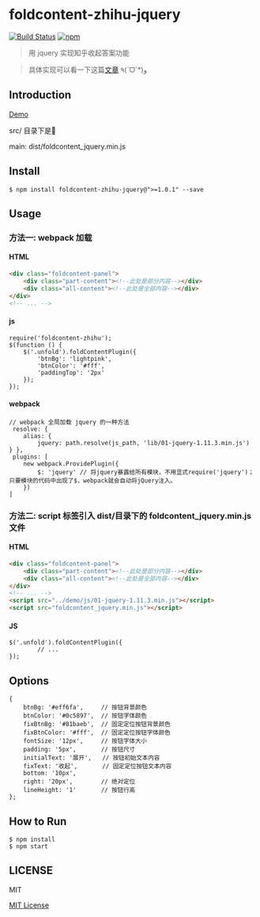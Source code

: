# foldcontent-zhihu-jquery

[![Build Status](https://img.shields.io/travis/luyilin/foldcontent-zhihu-jquery.svg?style=flat)](https://travis-ci.org/luyilin/foldcontent-zhihu-jquery)
[![npm](https://img.shields.io/npm/dt/foldcontent-zhihu-jquery.svg)](https://www.npmjs.com/package/foldcontent-zhihu)

> 用 jquery 实现知乎收起答案功能

> 具体实现可以看一下这篇[文章](https://segmentfault.com/a/1190000007503399) ٩(ˊᗜˋ*)و

## Introduction

[Demo](https://luyilin.github.io/foldcontent-zhihu-jquery/src/demo_jquery.html)

src/ 目录下是🌰

main: dist/foldcontent_jquery.min.js

## Install

```
$ npm install foldcontent-zhihu-jquery@">=1.0.1" --save
```

## Usage

### 方法一: webpack 加载

#### HTML

```HTML
<div class="foldcontent-panel">
    <div class="part-content"><!--此处是部分内容--></div>
    <div class="all-content"><!--此处是全部内容--></div>
</div>
<!-- ... -->
```

#### js
```
require('foldcontent-zhihu');
$(function () {
    $('.unfold').foldContentPlugin({
        'btnBg': 'lightpink',
        'btnColor': '#fff',
        'paddingTop': '2px'
    });
});
```

#### webpack

```
// webpack 全局加载 jquery 的一种方法
 resolve: {         
    alias: {             
        jquery: path.resolve(js_path, 'lib/01-jquery-1.11.3.min.js')         
} },
 plugins: [          
    new webpack.ProvidePlugin({             
        $: 'jquery' // 将jquery暴露给所有模块，不用显式require('jquery')；只要模块的代码中出现了$，webpack就会自动将jQuery注入。         
    })
]
```

### 方法二: script 标签引入 dist/目录下的 foldcontent_jquery.min.js 文件

#### HTML

```HTML
<div class="foldcontent-panel">
    <div class="part-content"><!--此处是部分内容--></div>
    <div class="all-content"><!--此处是全部内容--></div>
</div>
<!-- ... -->
<script src="../demo/js/01-jquery-1.11.3.min.js"></script>
<script src="foldcontent_jquery.min.js"></script>
```

#### JS

```JS
$('.unfold').foldContentPlugin({
        // ...
});
```


## Options

```JS
{
    btnBg: '#eff6fa',     // 按钮背景颜色
    btnColor: '#0c5897',  // 按钮字体颜色
    fixBtnBg: '#81baeb',  // 固定定位按钮背景颜色
    fixBtnColor: '#fff',  // 固定定位按钮字体颜色
    fontSize: '12px',     // 按钮字体大小
    padding: '5px',       // 按钮尺寸
    initialText: '展开',   // 按钮初始文本内容
    fixText: '收起',       // 固定定位按钮文本内容
    bottom: '10px',       
    right: '20px',        // 绝对定位
    lineHeight: '1'       // 按钮行高
};
```

## How to Run 

```
$ npm install
$ npm start
```


## LICENSE

MIT

[MIT License](https://github.com/luyilin/foldcontent-zhihu/blob/master/LICENSE)
